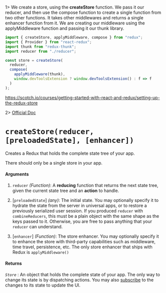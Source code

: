 1> We create a store, using the **createStore** function. We pass it our reducer, and then use the compose function to create a single function from two other functions. It takes other middlewares and returns a single enhancer function from it. We are creating our middleware using the applyMiddleware function and passing it our thunk library.

```js
import { createStore, applyMiddleware, compose } from "redux";
import { Provider } from "react-redux";
import thunk from "redux-thunk";
import reducer from "./reducer";

const store = createStore(
  reducer,
  compose(
    applyMiddleware(thunk),
    window.devToolsExtension ? window.devToolsExtension() : f => f
  )
);
```

https://scotch.io/courses/getting-started-with-react-and-redux/setting-up-the-redux-store

2> [Official Doc](https://github.com/reduxjs/redux/blob/master/docs/api/createStore.md)

# `createStore(reducer, [preloadedState], [enhancer])`

Creates a Redux that holds the complete state tree of your app.

There should only be a single store in your app.

#### Arguments

1. `reducer` _(Function)_: A **reducing** function that returns the next state tree, given the current state tree and an **action** to handle.

2. [`preloadedState`] _(any)_: The initial state. You may optionally specify it to hydrate the state from the server in universal apps, or to restore a previously serialized user session. If you produced `reducer` with `combineReducers`, this must be a plain object with the same shape as the keys passed to it. Otherwise, you are free to pass anything that your `reducer` can understand.

3. [`enhancer`] _(Function)_: The store enhancer. You may optionally specify it to enhance the store with third-party capabilities such as middleware, time travel, persistence, etc. The only store enhancer that ships with Redux is `applyMiddleware()`

#### Returns

_`Store`_ : An object that holds the complete state of your app. The only way to change its state is by dispatching actions. You may also [subscribe](Store.md#subscribe) to the changes to its state to update the UI.

